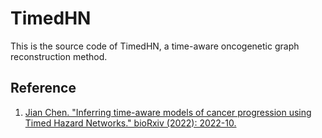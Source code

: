 # TimedHN
This is the source code of TimedHN, a time-aware oncogenetic graph reconstruction method.


## Reference
1. [Jian Chen. "Inferring time-aware models of cancer progression
using Timed Hazard Networks." bioRxiv (2022): 2022-10.](https://www.biorxiv.org)<br />


